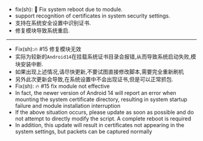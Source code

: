 - fix(sh): :bug: Fix system reboot due to module.
- support recognition of certificates in system security settings.
- 支持在系统安全设置中识别证书.
- 修复模块导致系统重启.
----
- Fix(sh)::fire: #15 修复模块无效
- 实际为较新的`Android14`在挂载系统证书目录会报错,从而导致系统启动失败,模块安装中断.
- 如果出现上述情况,请尽快更新,不要试图直接修改脚本,需要完全重新刷机
- 另外此次更新会导致,在系统设置中不会出现证书,但是可以正常抓包.
- Fix(sh): :fire: #15 fix module not effective
- In fact, the newer version of Android 14 will report an error when mounting the system certificate directory, resulting in system startup failure and module installation interruption
- If the above situation occurs, please update as soon as possible and do not attempt to directly modify the script. A complete reboot is required
- In addition, this update will result in certificates not appearing in the system settings, but packets can be captured normally
